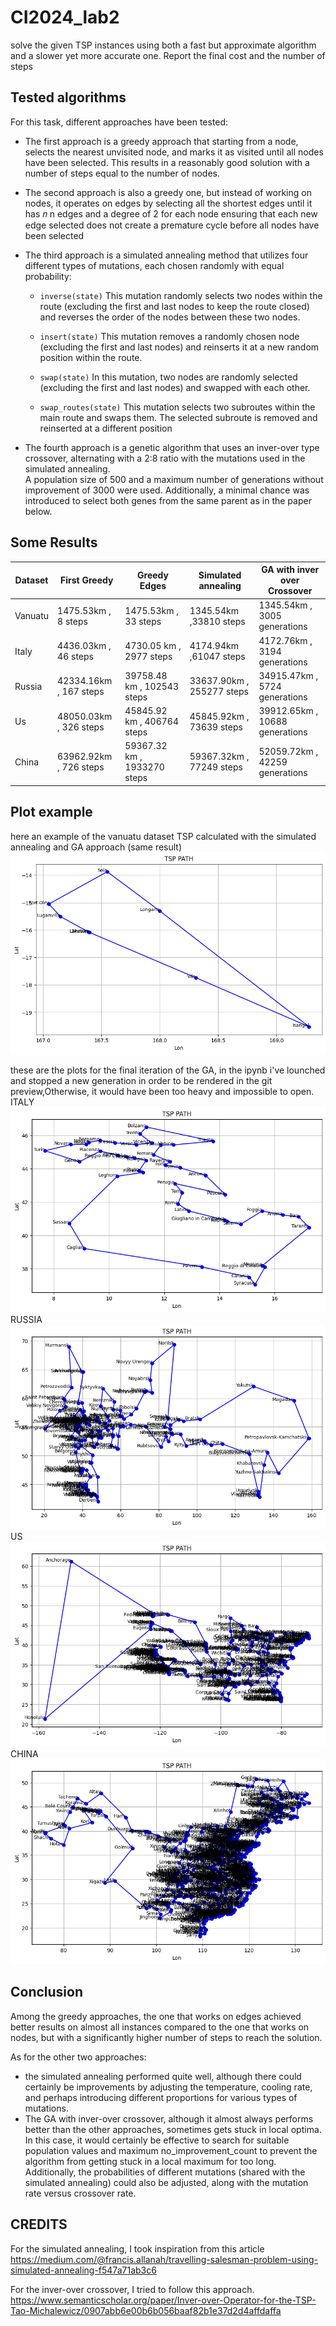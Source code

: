 # CI2024_lab2
solve the given TSP instances using both a fast but approximate algorithm and a slower yet more accurate one.
Report the final cost and the number of steps

## Tested algorithms
For this task, different approaches have been tested:
- The first approach is a greedy approach that starting from a node, selects the nearest unvisited node, and marks it as visited until all nodes have been selected. This results in a reasonably good solution with a number of steps equal to the number of nodes.
- The second approach is also a greedy one, but instead of working on nodes, it operates on edges by selecting all the shortest edges until it has 
𝑛
n edges and a degree of 2 for each node ensuring that each new edge selected does not create a premature cycle before all nodes have been selected
- The third approach is a simulated annealing method that utilizes four different types of mutations, each chosen randomly with equal probability:
    - `inverse(state)`
    This mutation randomly selects two nodes within the route (excluding the first and last nodes to keep the route closed) and reverses the order of the nodes between these two nodes.

    - `insert(state)`
    This mutation removes a randomly chosen node (excluding the first and last nodes) and reinserts it at a new random position within the route.

    - `swap(state)`
    In this mutation, two nodes are randomly selected (excluding the first and last nodes) and swapped with each other. 

    - `swap_routes(state)`
    This mutation selects two subroutes within the main route and swaps them. The selected subroute is removed and reinserted at a different position

- The fourth approach is a genetic algorithm that uses an inver-over type crossover, alternating with a 2:8 ratio with the mutations used in the simulated annealing.  
A population size of 500 and a maximum number of generations without improvement of 3000 were used. Additionally, a minimal chance was introduced to select both genes from the same parent as in the paper below. 

## Some Results
| Dataset      | First Greedy       | Greedy Edges | Simulated annealing |GA with inver over Crossover|
|--------------|--------------------|--------------|---------------------|----------------------------|
| Vanuatu      | 1475.53km , 8 steps | 1475.53km , 33 steps    | 1345.54km ,33810 steps           | 1345.54km , 3005 generations                   |
| Italy        | 4436.03km , 46 steps      | 4730.05 km , 2977 steps     | 4174.94km ,61047 steps            |  4172.76km , 3194 generations                 |
| Russia       | 42334.16km , 167 steps      | 39758.48 km , 102543 steps    | 33637.90km , 255277 steps           | 34915.47km , 5724 generations                  |
| Us           | 48050.03km , 326 steps    | 45845.92 km , 406764 steps    | 45845.92km , 73639 steps | 39912.65km , 10688 generations                  |
| China        | 63962.92km , 726 steps     | 59367.32 km , 1933270 steps    | 59367.32km , 77249 steps | 52059.72km , 42259 generations                  |

## Plot example
here an example of the vanuatu dataset TSP calculated with the simulated annealing and GA approach (same result)  
![alt text](image.png)  

these are the plots for the final iteration of the GA, in the ipynb i've lounched and stopped a new generation in order to be rendered in the git preview,Otherwise, it would have been too heavy and impossible to open.  
ITALY  
![alt text](image-1.png)  
RUSSIA  
![alt text](image-2.png)  
US  
![alt text](image-3.png)  
CHINA  
![alt text](image-4.png)  


## Conclusion
Among the greedy approaches, the one that works on edges achieved better results on almost all instances compared to the one that works on nodes, but with a significantly higher number of steps to reach the solution.

As for the other two approaches:
- the simulated annealing performed quite well, although there could certainly be improvements by adjusting the temperature, cooling rate, and perhaps introducing different proportions for various types of mutations.
- The GA with inver-over crossover, although it almost always performs better than the other approaches, sometimes gets stuck in local optima.  
In this case, it would certainly be effective to search for suitable population values and maximum no_improvement_count to prevent the algorithm from getting stuck in a local maximum for too long. Additionally, the probabilities of different mutations (shared with the simulated annealing) could also be adjusted, along with the mutation rate versus crossover rate.

## CREDITS
For the simulated annealing, I took inspiration from this article  
https://medium.com/@francis.allanah/travelling-salesman-problem-using-simulated-annealing-f547a71ab3c6  

For the inver-over crossover, I tried to follow this approach.  
https://www.semanticscholar.org/paper/Inver-over-Operator-for-the-TSP-Tao-Michalewicz/0907abb6e00b6b056baaf82b1e37d2d4affdaffa